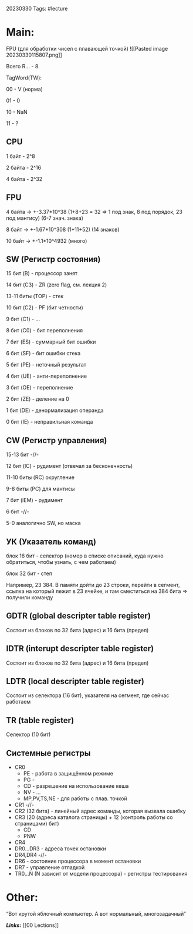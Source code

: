 20230330
Tags: #lecture 

# Main:

FPU (для обработки чисел с плавающей точкой)
![[Pasted image 20230330115807.png]]

Всего R… - 8.

TagWord(TW):

00 - V (норма)

01 - 0

10 - NaN

11 - ?

## CPU

1 байт - 2^8

2 байта - 2^16

4 байта - 2^32

## FPU

4 байта → +-3.37*10^38 (1+8+23 = 32 ⇒ 1 под знак, 8 под порядок, 23 под мантису) (6-7 знач. знака)

8 байт → +-1.67*10^308 (1+11+52) (14 знаков)

10 байт → +-1.1*10^4932 (много)

## SW (Регистр состояния)

15 бит (B) - процессор занят

14 бит (C3) - ZR (zero flag, см. лекция 2)

13-11 биты (TOP) - стек

10 бит (C2) - PF (бит четности)

9 бит (C1) - …

8 бит (C0) - бит переполнения

7 бит (ES) - суммарный бит ошибки

6 бит (SF) - бит ошибки стека

5 бит (PE) - неточный результат

4 бит (UE) - анти-переполнение

3 бит (OE) - переполнение

2 бит (ZE) - деление на 0

1 бит (DE) - денормализация операнда

0 бит (IE) - неправильная команда

## CW (Регистр управления)

15-13 бит -//-

12 бит (IC) - рудимент (отвечал за бесконечность)

11-10 биты (RC) округление

9-8 биты (PC) для мантисы

7 бит (IEM) - рудимент

6 бит -//-

5-0 аналогично SW, но маска

## УК (Указатель команд)

блок 16 бит - селектор (номер в списке описаний, куда нужно обратиться, чтобы узнать, с чем работаем)

блок 32 бит - степ

Например, 23 384. В памяти дойти до 23 строки, перейти в сегмент, ссылка на который лежит в 23 ячейке, и там сместиться на 384 бита ⇒ получили команду

## GDTR (global descripter table register)

Состоит из блоков по 32 бита (адрес) и 16 бита (предел)

## IDTR (interupt descripter table register)

Состоит из блоков по 32 бита (адрес) и 16 бита (предел)

## LDTR (local descripter table register)

Состоит из селектора (16 бит), указателя на сегмент, где сейчас работаем

## TR (table register)

Селектор (10 бит)

## Системные регистры

-   CR0
    -   PE - работа в защищённом режиме
    -   PG -
    -   CD - разрешение на использование кеша
    -   NV - …
    -   MP,PV,TS,NE - для работы с плав. точкой
-   CR1 -//-
-   CR2 (32 бита) - линейный адрес команды, которая вызвала ошибку
-   CR3 (20 (адреса каталога страницы) + 12 (контроль работы со страницами) бит)
    -   CD
    -   PNW
-   CR4
-   DR0…DR3 - адреса точек остановки
-   DR4,DR4 -//-
-   DR6 - состояние процессора в момент остановки
-   DR7 - управление отладкой
-   TR0…N (N зависит от модели процессора) - регистры тестирования

# Other:

“Вот крутой яблочный компьютер. А вот нормальный, многозадачный”

***Links:*** [[00 Lections]]